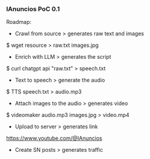 ### IAnuncios PoC 0.1

Roadmap:

- Crawl from source > generates raw text and images

$ wget resource > raw.txt images.jpg

- Enrich with LLM > generates the script

$ curl chatgpt api "raw.txt" > speech.txt 

- Text to speech > generate the audio

$ TTS speech.txt > audio.mp3

- Attach images to the audio > generates video

$ videomaker audio.mp3 images.jpg > video.mp4

- Upload to server > generates link

https://www.youtube.com/@IAnuncios

- Create SN posts > generates traffic


